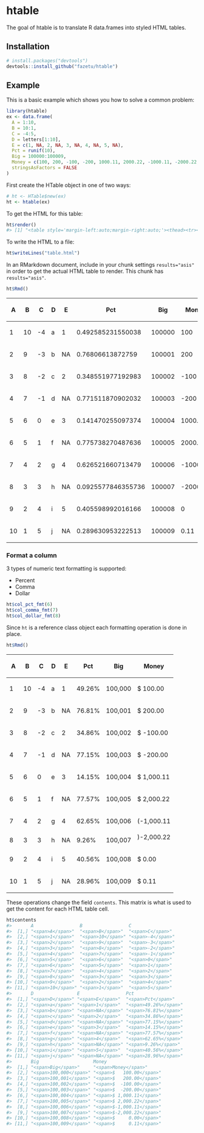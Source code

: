 
<!-- README.md is generated from README.Rmd. Please edit that file -->

# htable

The goal of htable is to translate R data.frames into styled HTML
tables.

## Installation

``` r
# install.packages("devtools")
devtools::install_github("fazetu/htable")
```

## Example

This is a basic example which shows you how to solve a common problem:

``` r
library(htable)
ex <- data.frame(
  A = 1:10,
  B = 10:1,
  C = -4:5,
  D = letters[1:10],
  E = c(1, NA, 2, NA, 3, NA, 4, NA, 5, NA),
  Pct = runif(10),
  Big = 100000:100009,
  Money = c(100, 200, -100, -200, 1000.11, 2000.22, -1000.11, -2000.22, 0, 0.11),
  stringsAsFactors = FALSE
)
```

First create the HTable object in one of two ways:

``` r
# ht <- HTable$new(ex)
ht <- htable(ex)
```

To get the HTML for this table:

``` r
ht$render()
#> [1] "<table style='margin-left:auto;margin-right:auto;'><thead><tr><th><span>A</span></th><th><span>B</span></th><th><span>C</span></th><th><span>D</span></th><th><span>E</span></th><th><span>Pct</span></th><th><span>Big</span></th><th><span>Money</span></th></tr></thead><tbody><tr><td><span>1</span></td><td><span>10</span></td><td><span>-4</span></td><td><span>a</span></td><td><span>1</span></td><td><span>0.492585231550038</span></td><td><span>100000</span></td><td><span>100</span></td></tr><tr><td><span>2</span></td><td><span>9</span></td><td><span>-3</span></td><td><span>b</span></td><td><span>NA</span></td><td><span>0.76806613872759</span></td><td><span>100001</span></td><td><span>200</span></td></tr><tr><td><span>3</span></td><td><span>8</span></td><td><span>-2</span></td><td><span>c</span></td><td><span>2</span></td><td><span>0.348551977192983</span></td><td><span>100002</span></td><td><span>-100</span></td></tr><tr><td><span>4</span></td><td><span>7</span></td><td><span>-1</span></td><td><span>d</span></td><td><span>NA</span></td><td><span>0.771511870902032</span></td><td><span>100003</span></td><td><span>-200</span></td></tr><tr><td><span>5</span></td><td><span>6</span></td><td><span>0</span></td><td><span>e</span></td><td><span>3</span></td><td><span>0.141470255097374</span></td><td><span>100004</span></td><td><span>1000.11</span></td></tr><tr><td><span>6</span></td><td><span>5</span></td><td><span>1</span></td><td><span>f</span></td><td><span>NA</span></td><td><span>0.775738270487636</span></td><td><span>100005</span></td><td><span>2000.22</span></td></tr><tr><td><span>7</span></td><td><span>4</span></td><td><span>2</span></td><td><span>g</span></td><td><span>4</span></td><td><span>0.626521660713479</span></td><td><span>100006</span></td><td><span>-1000.11</span></td></tr><tr><td><span>8</span></td><td><span>3</span></td><td><span>3</span></td><td><span>h</span></td><td><span>NA</span></td><td><span>0.0925577846355736</span></td><td><span>100007</span></td><td><span>-2000.22</span></td></tr><tr><td><span>9</span></td><td><span>2</span></td><td><span>4</span></td><td><span>i</span></td><td><span>5</span></td><td><span>0.405598992016166</span></td><td><span>100008</span></td><td><span>0</span></td></tr><tr><td><span>10</span></td><td><span>1</span></td><td><span>5</span></td><td><span>j</span></td><td><span>NA</span></td><td><span>0.289630953222513</span></td><td><span>100009</span></td><td><span>0.11</span></td></tr></tbody></table>"
```

To write the HTML to a file:

``` r
ht$writeLines("table.html")
```

In an RMarkdown document, include in your chunk settings
`results="asis"` in order to get the actual HTML table to render. This
chunk has `results="asis"`.

``` r
ht$Rmd()
```

<table style="margin-left:auto;margin-right:auto;">

<thead>

<tr>

<th>

<span>A</span>

</th>

<th>

<span>B</span>

</th>

<th>

<span>C</span>

</th>

<th>

<span>D</span>

</th>

<th>

<span>E</span>

</th>

<th>

<span>Pct</span>

</th>

<th>

<span>Big</span>

</th>

<th>

<span>Money</span>

</th>

</tr>

</thead>

<tbody>

<tr>

<td>

<span>1</span>

</td>

<td>

<span>10</span>

</td>

<td>

<span>-4</span>

</td>

<td>

<span>a</span>

</td>

<td>

<span>1</span>

</td>

<td>

<span>0.492585231550038</span>

</td>

<td>

<span>100000</span>

</td>

<td>

<span>100</span>

</td>

</tr>

<tr>

<td>

<span>2</span>

</td>

<td>

<span>9</span>

</td>

<td>

<span>-3</span>

</td>

<td>

<span>b</span>

</td>

<td>

<span>NA</span>

</td>

<td>

<span>0.76806613872759</span>

</td>

<td>

<span>100001</span>

</td>

<td>

<span>200</span>

</td>

</tr>

<tr>

<td>

<span>3</span>

</td>

<td>

<span>8</span>

</td>

<td>

<span>-2</span>

</td>

<td>

<span>c</span>

</td>

<td>

<span>2</span>

</td>

<td>

<span>0.348551977192983</span>

</td>

<td>

<span>100002</span>

</td>

<td>

<span>-100</span>

</td>

</tr>

<tr>

<td>

<span>4</span>

</td>

<td>

<span>7</span>

</td>

<td>

<span>-1</span>

</td>

<td>

<span>d</span>

</td>

<td>

<span>NA</span>

</td>

<td>

<span>0.771511870902032</span>

</td>

<td>

<span>100003</span>

</td>

<td>

<span>-200</span>

</td>

</tr>

<tr>

<td>

<span>5</span>

</td>

<td>

<span>6</span>

</td>

<td>

<span>0</span>

</td>

<td>

<span>e</span>

</td>

<td>

<span>3</span>

</td>

<td>

<span>0.141470255097374</span>

</td>

<td>

<span>100004</span>

</td>

<td>

<span>1000.11</span>

</td>

</tr>

<tr>

<td>

<span>6</span>

</td>

<td>

<span>5</span>

</td>

<td>

<span>1</span>

</td>

<td>

<span>f</span>

</td>

<td>

<span>NA</span>

</td>

<td>

<span>0.775738270487636</span>

</td>

<td>

<span>100005</span>

</td>

<td>

<span>2000.22</span>

</td>

</tr>

<tr>

<td>

<span>7</span>

</td>

<td>

<span>4</span>

</td>

<td>

<span>2</span>

</td>

<td>

<span>g</span>

</td>

<td>

<span>4</span>

</td>

<td>

<span>0.626521660713479</span>

</td>

<td>

<span>100006</span>

</td>

<td>

<span>-1000.11</span>

</td>

</tr>

<tr>

<td>

<span>8</span>

</td>

<td>

<span>3</span>

</td>

<td>

<span>3</span>

</td>

<td>

<span>h</span>

</td>

<td>

<span>NA</span>

</td>

<td>

<span>0.0925577846355736</span>

</td>

<td>

<span>100007</span>

</td>

<td>

<span>-2000.22</span>

</td>

</tr>

<tr>

<td>

<span>9</span>

</td>

<td>

<span>2</span>

</td>

<td>

<span>4</span>

</td>

<td>

<span>i</span>

</td>

<td>

<span>5</span>

</td>

<td>

<span>0.405598992016166</span>

</td>

<td>

<span>100008</span>

</td>

<td>

<span>0</span>

</td>

</tr>

<tr>

<td>

<span>10</span>

</td>

<td>

<span>1</span>

</td>

<td>

<span>5</span>

</td>

<td>

<span>j</span>

</td>

<td>

<span>NA</span>

</td>

<td>

<span>0.289630953222513</span>

</td>

<td>

<span>100009</span>

</td>

<td>

<span>0.11</span>

</td>

</tr>

</tbody>

</table>

### Format a column

3 types of numeric text formatting is supported:

  - Percent
  - Comma
  - Dollar

<!-- end list -->

``` r
ht$col_pct_fmt(6)
ht$col_comma_fmt(7)
ht$col_dollar_fmt(8)
```

Since `ht` is a reference class object each formatting operation is done
in place.

``` r
ht$Rmd()
```

<table style="margin-left:auto;margin-right:auto;">

<thead>

<tr>

<th>

<span>A</span>

</th>

<th>

<span>B</span>

</th>

<th>

<span>C</span>

</th>

<th>

<span>D</span>

</th>

<th>

<span>E</span>

</th>

<th>

<span>Pct</span>

</th>

<th>

<span>Big</span>

</th>

<th>

<span>Money</span>

</th>

</tr>

</thead>

<tbody>

<tr>

<td>

<span>1</span>

</td>

<td>

<span>10</span>

</td>

<td>

<span>-4</span>

</td>

<td>

<span>a</span>

</td>

<td>

<span>1</span>

</td>

<td>

<span>49.26%</span>

</td>

<td>

<span>100,000</span>

</td>

<td>

<span>$ 100.00</span>

</td>

</tr>

<tr>

<td>

<span>2</span>

</td>

<td>

<span>9</span>

</td>

<td>

<span>-3</span>

</td>

<td>

<span>b</span>

</td>

<td>

<span>NA</span>

</td>

<td>

<span>76.81%</span>

</td>

<td>

<span>100,001</span>

</td>

<td>

<span>$ 200.00</span>

</td>

</tr>

<tr>

<td>

<span>3</span>

</td>

<td>

<span>8</span>

</td>

<td>

<span>-2</span>

</td>

<td>

<span>c</span>

</td>

<td>

<span>2</span>

</td>

<td>

<span>34.86%</span>

</td>

<td>

<span>100,002</span>

</td>

<td>

<span>$ -100.00</span>

</td>

</tr>

<tr>

<td>

<span>4</span>

</td>

<td>

<span>7</span>

</td>

<td>

<span>-1</span>

</td>

<td>

<span>d</span>

</td>

<td>

<span>NA</span>

</td>

<td>

<span>77.15%</span>

</td>

<td>

<span>100,003</span>

</td>

<td>

<span>$ -200.00</span>

</td>

</tr>

<tr>

<td>

<span>5</span>

</td>

<td>

<span>6</span>

</td>

<td>

<span>0</span>

</td>

<td>

<span>e</span>

</td>

<td>

<span>3</span>

</td>

<td>

<span>14.15%</span>

</td>

<td>

<span>100,004</span>

</td>

<td>

<span>$ 1,000.11</span>

</td>

</tr>

<tr>

<td>

<span>6</span>

</td>

<td>

<span>5</span>

</td>

<td>

<span>1</span>

</td>

<td>

<span>f</span>

</td>

<td>

<span>NA</span>

</td>

<td>

<span>77.57%</span>

</td>

<td>

<span>100,005</span>

</td>

<td>

<span>$
2,000.22</span>

</td>

</tr>

<tr>

<td>

<span>7</span>

</td>

<td>

<span>4</span>

</td>

<td>

<span>2</span>

</td>

<td>

<span>g</span>

</td>

<td>

<span>4</span>

</td>

<td>

<span>62.65%</span>

</td>

<td>

<span>100,006</span>

</td>

<td>

<span>\(-1,000.11</span></td></tr><tr><td><span>8</span></td><td><span>3</span></td><td><span>3</span></td><td><span>h</span></td><td><span>NA</span></td><td><span>9.26%</span></td><td><span>100,007</span></td><td><span>\)-2,000.22</span>

</td>

</tr>

<tr>

<td>

<span>9</span>

</td>

<td>

<span>2</span>

</td>

<td>

<span>4</span>

</td>

<td>

<span>i</span>

</td>

<td>

<span>5</span>

</td>

<td>

<span>40.56%</span>

</td>

<td>

<span>100,008</span>

</td>

<td>

<span>$ 0.00</span>

</td>

</tr>

<tr>

<td>

<span>10</span>

</td>

<td>

<span>1</span>

</td>

<td>

<span>5</span>

</td>

<td>

<span>j</span>

</td>

<td>

<span>NA</span>

</td>

<td>

<span>28.96%</span>

</td>

<td>

<span>100,009</span>

</td>

<td>

<span>$ 0.11</span>

</td>

</tr>

</tbody>

</table>

These operations change the field `contents`. This matrix is what is
used to get the content for each HTML table cell.

``` r
ht$contents
#>       A                 B                 C                
#>  [1,] "<span>A</span>"  "<span>B</span>"  "<span>C</span>" 
#>  [2,] "<span>1</span>"  "<span>10</span>" "<span>-4</span>"
#>  [3,] "<span>2</span>"  "<span>9</span>"  "<span>-3</span>"
#>  [4,] "<span>3</span>"  "<span>8</span>"  "<span>-2</span>"
#>  [5,] "<span>4</span>"  "<span>7</span>"  "<span>-1</span>"
#>  [6,] "<span>5</span>"  "<span>6</span>"  "<span>0</span>" 
#>  [7,] "<span>6</span>"  "<span>5</span>"  "<span>1</span>" 
#>  [8,] "<span>7</span>"  "<span>4</span>"  "<span>2</span>" 
#>  [9,] "<span>8</span>"  "<span>3</span>"  "<span>3</span>" 
#> [10,] "<span>9</span>"  "<span>2</span>"  "<span>4</span>" 
#> [11,] "<span>10</span>" "<span>1</span>"  "<span>5</span>" 
#>       D                E                 Pct                  
#>  [1,] "<span>D</span>" "<span>E</span>"  "<span>Pct</span>"   
#>  [2,] "<span>a</span>" "<span>1</span>"  "<span>49.26%</span>"
#>  [3,] "<span>b</span>" "<span>NA</span>" "<span>76.81%</span>"
#>  [4,] "<span>c</span>" "<span>2</span>"  "<span>34.86%</span>"
#>  [5,] "<span>d</span>" "<span>NA</span>" "<span>77.15%</span>"
#>  [6,] "<span>e</span>" "<span>3</span>"  "<span>14.15%</span>"
#>  [7,] "<span>f</span>" "<span>NA</span>" "<span>77.57%</span>"
#>  [8,] "<span>g</span>" "<span>4</span>"  "<span>62.65%</span>"
#>  [9,] "<span>h</span>" "<span>NA</span>" "<span>9.26%</span>" 
#> [10,] "<span>i</span>" "<span>5</span>"  "<span>40.56%</span>"
#> [11,] "<span>j</span>" "<span>NA</span>" "<span>28.96%</span>"
#>       Big                    Money                    
#>  [1,] "<span>Big</span>"     "<span>Money</span>"     
#>  [2,] "<span>100,000</span>" "<span>$   100.00</span>"
#>  [3,] "<span>100,001</span>" "<span>$   200.00</span>"
#>  [4,] "<span>100,002</span>" "<span>$  -100.00</span>"
#>  [5,] "<span>100,003</span>" "<span>$  -200.00</span>"
#>  [6,] "<span>100,004</span>" "<span>$ 1,000.11</span>"
#>  [7,] "<span>100,005</span>" "<span>$ 2,000.22</span>"
#>  [8,] "<span>100,006</span>" "<span>$-1,000.11</span>"
#>  [9,] "<span>100,007</span>" "<span>$-2,000.22</span>"
#> [10,] "<span>100,008</span>" "<span>$     0.00</span>"
#> [11,] "<span>100,009</span>" "<span>$     0.11</span>"
```
